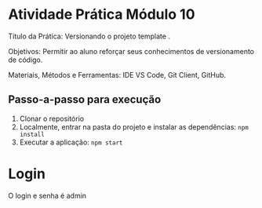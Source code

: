# Atividade Prática Módulo 10

Título da Prática: Versionando o projeto template .

Objetivos: Permitir ao aluno reforçar seus conhecimentos de versionamento de código.

Materiais, Métodos e Ferramentas: IDE VS Code, Git Client, GitHub.

## Passo-a-passo para execução

1. Clonar o repositório
2. Localmente, entrar na pasta do projeto e instalar as dependências:
   `
   npm install
   `
3. Executar a aplicação:
   `
   npm start
   `
# Login
O login e senha é admin
